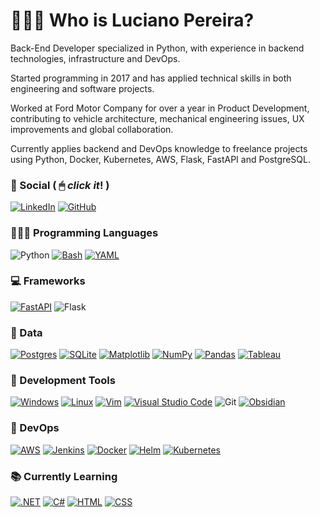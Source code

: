 # **🙋🏻‍♂️ Who is Luciano Pereira?**

Back-End Developer specialized in Python, with experience in backend technologies, infrastructure and DevOps. 

Started programming in 2017 and has applied technical skills in both engineering and software projects. 

Worked at Ford Motor Company for over a year in Product Development, contributing to vehicle architecture, mechanical engineering issues, UX improvements and global collaboration.

Currently applies backend and DevOps knowledge to freelance projects using Python, Docker, Kubernetes, AWS, Flask, FastAPI and PostgreSQL. 

### **📲 Social ( 🖱 *click it*! )**

[![LinkedIn](https://custom-icon-badges.demolab.com/badge/LinkedIn-0A66C2?logo=linkedin-white&logoColor=fff&style=for-the-badge)](https://www.linkedin.com/in/luciano-pereira-10bab8156/)
[![GitHub](https://img.shields.io/badge/GitHub-%23121011.svg?logo=github&logoColor=white&style=for-the-badge)](https://github.com/lucianomap)

### **👨🏻‍💻 Programming Languages**

![Python](https://img.shields.io/badge/python-3670A0?style=for-the-badge&logo=python&logoColor=ffde57)
[![Bash](https://img.shields.io/badge/Bash-4EAA25?logo=gnubash&logoColor=fff&style=for-the-badge)](#)
[![YAML](https://img.shields.io/badge/YAML-CB171E?logo=yaml&logoColor=fff&style=for-the-badge)](#)


### **💻 Frameworks**

[![FastAPI](https://img.shields.io/badge/FastAPI-009485.svg?style=for-the-badge&logo=fastapi&logoColor=white)](#)
![Flask](https://img.shields.io/badge/flask-%23000.svg?style=for-the-badge&logo=flask&logoColor=white)


### **💾 Data**

[![Postgres](https://img.shields.io/badge/Postgres-%23316192.svg?style=for-the-badge&logo=postgresql&logoColor=white)](#)
[![SQLite](https://img.shields.io/badge/SQLite-%2307405e.svg?style=for-the-badge&logo=sqlite&logoColor=white)](#)
[![Matplotlib](https://custom-icon-badges.demolab.com/badge/Matplotlib-71D291?logo=matplotlib&logoColor=fff&style=for-the-badge)](#)
[![NumPy](https://img.shields.io/badge/NumPy-4DABCF?logo=numpy&logoColor=&style=for-the-badge)](#)
[![Pandas](https://img.shields.io/badge/Pandas-150458?logo=pandas&logoColor=fff&style=for-the-badge)](#)
[![Tableau](https://custom-icon-badges.demolab.com/badge/Tableau-0176D3?logo=tableau&logoColor=fff&style=for-the-badge)](#)


### **🔧 Development Tools**

[![Windows](https://custom-icon-badges.demolab.com/badge/Windows-0078D6?logo=windows11&logoColor=white&style=for-the-badge)](#)
[![Linux](https://img.shields.io/badge/Linux-FCC624?logo=linux&logoColor=black&style=for-the-badge)](#)
[![Vim](https://img.shields.io/badge/Vim-%2311AB00.svg?style=for-the-badge&logo=vim&logoColor=white)](#)
[![Visual Studio Code](https://custom-icon-badges.demolab.com/badge/Visual%20Studio%20Code-0078d7.svg?style=for-the-badge&logo=vsc&logoColor=white)](#)
![Git](https://img.shields.io/badge/GIT-E44C30?style=for-the-badge&logo=git&logoColor=white)
[![Obsidian](https://img.shields.io/badge/Obsidian-%23483699.svg?style=for-the-badge&logo=obsidian&logoColor=white)](#)


### **🚀 DevOps**

[![AWS](https://custom-icon-badges.demolab.com/badge/AWS-%23FF9900.svg?style=for-the-badge&logo=aws&logoColor=white)](#)
[![Jenkins](https://img.shields.io/badge/Jenkins-D24939?style=for-the-badge&logo=jenkins&logoColor=white)](#)
[![Docker](https://img.shields.io/badge/Docker-2496ED?logo=docker&logoColor=fff&style=for-the-badge)](#)
[![Helm](https://img.shields.io/badge/Helm-0F1689?logo=helm&logoColor=fff&style=for-the-badge)](#)
[![Kubernetes](https://img.shields.io/badge/Kubernetes-326CE5?logo=kubernetes&logoColor=fff&style=for-the-badge)](#)



### **📚 Currently Learning**

[![.NET](https://img.shields.io/badge/.NET-512BD4?logo=dotnet&logoColor=fff&style=for-the-badge)](#)
[![C#](https://custom-icon-badges.demolab.com/badge/C%23-%23239120.svg?logo=cshrp&logoColor=white&style=for-the-badge)](#)
[![HTML](https://img.shields.io/badge/HTML-%23E34F26.svg?logo=html5&logoColor=white&style=for-the-badge)](#)
[![CSS](https://img.shields.io/badge/CSS-639?logo=css&logoColor=fff&style=for-the-badge)](#)
